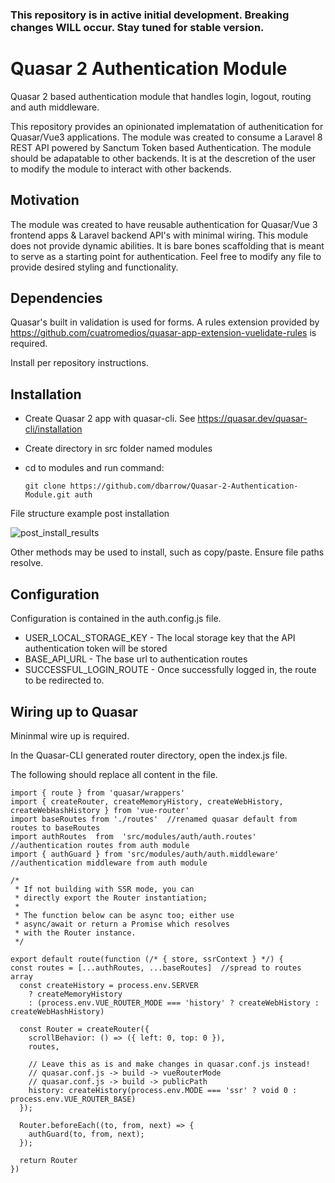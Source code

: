 ### This repository is in active initial development. Breaking changes WILL occur. Stay tuned for stable version.

# Quasar 2 Authentication Module
Quasar 2 based authentication module that handles login, logout, routing and auth middleware.

This repository provides an opinionated implematation of authenitication for Quasar/Vue3 applications. The module was created to consume a Laravel 8 REST API powered by Sanctum Token based Authentication. The module should be adapatable to other backends. It is at the descretion of the user to modify the module to interact with other backends.


## Motivation
The module was created to have reusable authentication for Quasar/Vue 3 frontend apps & Laravel backend API's with minimal wiring.  This module does not provide dynamic abilities. It is bare bones scaffolding that is meant to serve as a starting point for authentication.  Feel free to modify any file to provide desired styling and functionality.

## Dependencies

Quasar's built in validation is used for forms.  A rules extension provided by https://github.com/cuatromedios/quasar-app-extension-vuelidate-rules is required.

Install per repository instructions.


## Installation
* Create Quasar 2 app with quasar-cli. See https://quasar.dev/quasar-cli/installation
* Create directory in src folder named modules
* cd to modules and run command:

   ```git clone https://github.com/dbarrow/Quasar-2-Authentication-Module.git auth```

File structure example post installation

![post_install_results](https://user-images.githubusercontent.com/1625395/129212395-0d2ba8b8-1b3a-41b5-b90b-bcc2ec9b1fd8.PNG)

Other methods may be used to install, such as copy/paste.  Ensure file paths resolve.


## Configuration
Configuration is contained in the auth.config.js file.  

* USER_LOCAL_STORAGE_KEY - The local storage key that the API authentication token will be stored
* BASE_API_URL - The base url to authentication routes
* SUCCESSFUL_LOGIN_ROUTE - Once successfully logged in, the route to be redirected to.

## Wiring up to Quasar 

Mininmal wire up is required.  

In the Quasar-CLI generated router directory, open the index.js file.

The following should replace all content in the file.
```
import { route } from 'quasar/wrappers'
import { createRouter, createMemoryHistory, createWebHistory, createWebHashHistory } from 'vue-router'
import baseRoutes from './routes'  //renamed quasar default from routes to baseRoutes
import authRoutes  from  'src/modules/auth/auth.routes'  //authentication routes from auth module
import { authGuard } from 'src/modules/auth/auth.middleware'  //authentication middleware from auth module

/*
 * If not building with SSR mode, you can
 * directly export the Router instantiation;
 *
 * The function below can be async too; either use
 * async/await or return a Promise which resolves
 * with the Router instance.
 */

export default route(function (/* { store, ssrContext } */) {
const routes = [...authRoutes, ...baseRoutes]  //spread to routes array
  const createHistory = process.env.SERVER
    ? createMemoryHistory
    : (process.env.VUE_ROUTER_MODE === 'history' ? createWebHistory : createWebHashHistory)

  const Router = createRouter({
    scrollBehavior: () => ({ left: 0, top: 0 }),
    routes,
    
    // Leave this as is and make changes in quasar.conf.js instead!
    // quasar.conf.js -> build -> vueRouterMode
    // quasar.conf.js -> build -> publicPath
    history: createHistory(process.env.MODE === 'ssr' ? void 0 : process.env.VUE_ROUTER_BASE)
  });

  Router.beforeEach((to, from, next) => {    
    authGuard(to, from, next);    
  });

  return Router
})
   ```
   
   
   
   






